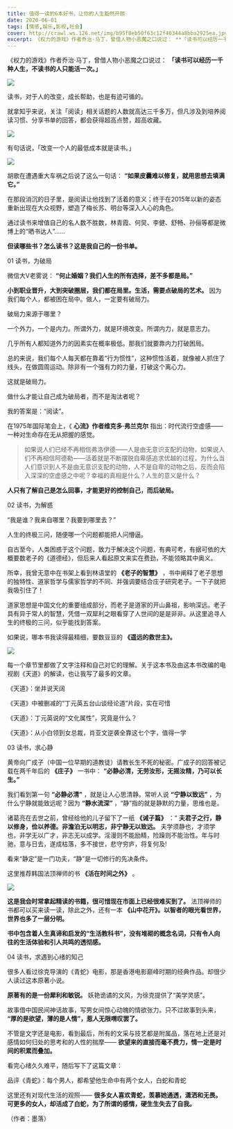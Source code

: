 ```yaml
---
title: 值得一读的6本好书，让你的人生豁然开朗
date: 2020-06-01
tags: [情感,娱乐,影视,社会]
cover: http://crawl.ws.126.net/img/b95f8eb50f63c12f40344a8bba2925ea.jpg
excerpt: 《权力的游戏》作者乔治·马丁，曾借人物小恶魔之口说过： **「读书可以经历一千种人生，不读书的人只能活一次。」**![](http://crawl.ws.126.net/img/b95f8eb50f63c12f40344a8bba292
---
```

《权力的游戏》作者乔治·马丁，曾借人物小恶魔之口说过： **「读书可以经历一千种人生，不读书的人只能活一次。」**

![](http://crawl.ws.126.net/img/b95f8eb50f63c12f40344a8bba2925ea.jpg)  

读书，对于人的改变，成长帮助，也是有迹可循的。

就拿知乎来说，关注「阅读」相关话题的人数就高达三千多万，但凡涉及到培养阅读习惯、分享书单的回答，都会获得超高点赞，超高收藏。

![](http://crawl.ws.126.net/img/6bfbf9632c892a7044c25b3a8156a261.gif)  

有句话说，「改变一个人的最低成本就是读书。」

![](http://crawl.ws.126.net/img/59f979867fe4447be36455ff07475182.jpg)  

胡歌在遭遇重大车祸之后说了这么一句话： **“如果皮囊难以修复，就用思想去填满它。”**

在那段消沉的日子里，是阅读让他找到了活着的意义；终于在2015年以新的姿态重新出现在大众视野，塑造了梅长苏、明台等深入人心的角色。

通过读书来增值自己的名人数不胜数，林青霞、何炅、李健、舒畅、孙俪等都是微博上的“晒书达人”……

**但读哪些书？怎么读书？这是我自己的一份书单。**

01 读书，为破局

微信大V老雾说： **“何止婚姻？我们人生的所有选择，差不多都是局。”**

**小到职业晋升，大到突破圈层，我们都在局里。生活，需要点破局的艺术。** 因为我们每个人，都被困在局中。做人，一定要有破局力。

破局力来源于哪里？

一个外力，一个是内力。所谓外力，就是环境改变。所谓内力，就是意志力。

几乎所有人都知道外力的因素实在概率极低。那我们就要靠内力打破困局。

总的来说，我们每个人每天都在靠着“行为惯性”，这种惯性活着，就像被人抓住了线头，在做圆周运动。除非有一个强有力的力量，打破这个离心力。

这就是破局力。

做什么才能让自己成为破局者，而不是淘汰者呢？

我的答案是：“阅读”。

在1975年国际笔会上，《 **心流》作者维克多·弗兰克尔** 指出：时代流行空虚感——一种对生命存在无从把握的感觉。

>
> 如果说人们已经不再相信弗洛伊德——人是由无意识支配的动物，如果说人们不再相信阿德勒——活着就是不断摆脱自卑感追求优越的过程，为什么当人们意识到人不是由无意识支配的动物，人不是自卑的动物之后，反而会陷入深深的空虚感之中呢？幸福的真相是什么？人生的意义是什么？

**人只有了解自己是怎么回事，才能更好的控制自己，而后破局。**

02 读书，为解惑

“我是谁？我来自哪里？我要到哪里去？”

人生的终极三问，随便哪一个问题都能把人问懵逼。

自古至今，人类困惑于这个问题，致力于解决这个问题，有典可考，有据可依的大概要数老子的《道德经》，但后来人看起原文来实在费劲，不能领略其中奥义。

所幸，我曾无意中在书架上看到林语堂的 **《老子的智慧》**
，书中阐释了老子思想的独特性、道家哲学与儒家哲学的不同、并强调要结合庄子研究老子。一下子就把我吸引住了！

道家思想是中国文化的重要组成部分，而老子是道家的开山鼻祖，影响深远。老子具有异于常人的智慧，凭借一双犀利之眼看穿了人世间的是是非非。从这里追寻人生的终极的三问，似乎能找到答案。

如果说，哪本书我读得最精细，要数豆豆的 **《遥远的救世主》。**

![](http://crawl.ws.126.net/img/bbf4f85612dcb1a9af440381f95c19c9.jpg)  

每一个章节里都做了文字注释和自己对它的理解。关于这本书及由这本书改编的电视剧《天道》的解读，也让我写了最多的文章。

《天道》：坐井说天阔

《天道》中被删减的“丁元英五台山谈经论道”片段，实在可惜

《天道》：丁元英说的“文化属性”，究竟是什么？

《天道》：从小白领到女总裁，肖亚文逆袭全靠这七个字，值得一学

03 读书，求心静

黄帝向广成子（中国一位早期的道教徒）请教长生不死的秘密。广成子的回答被记载在两千年后的 **《庄子》** 一书中：
**“必静必清，无劳汝形，无摇汝精，乃可以长生。”**

我们看到第一句 **“必静必清”** ，就是让人心思清静。常听人说 **“宁静以致远”** ，为什么宁静就能致远呢？因为 **“静水流深”**
，“静”指的就是静默的力量，思维也是。

诸葛亮在去世之前，曾经给他的儿子留下了一纸 **《诫子篇》** ：“ **夫君子之行，静以修身，俭以养德。非澹泊无以明志，非宁静无以致远。**
夫学须静也，才须学也，非学无以广才，非志无以成学。淫漫则不能励精，险躁则不能治性。年与时驰，意与日去，遂成枯落，多不接世，悲守穷庐，将复何及!

看来“静定”是一门功夫，“静”是一切修行的先决条件。

这里推荐韩国法顶禅师的书 **《活在时间之外》** 。

![](http://crawl.ws.126.net/img/80bc50e951298b297bef0289a0f921df.jpg)  

**这是我会时常拿起精读的书籍，很可惜现在市面上已经很难买到了。** 法顶禅师的书都可以买来读一读，除此之外，还有一本
**《山中花开》。以智者的眼光看世界，世界也多了一层分明。**

**书中包含着人生真谛和启发的“生活教科书”，没有堆砌的概念名词，只有令人向往的生活体验和引人共鸣的透彻感。**

04 读书，求遇到心绪的知己

很多人看过徐克导演的《青蛇》电影，那是香港电影巅峰时期的经典作品。却很少人读过这本原著小说。

**原著有的是一份犀利和敏锐。** 妖艳诡谲的文风，为徐克提供了“美学灵感”。

故事借中国民间神话故事，写男女间惊心动魄的情欲张力。只不过故事到头来， **“厚的是欲望，薄的是人情”，惹人无限喟叹罢了。**

不管是文字还是电影，看到最后，所有的文采与技艺都是附属品，落在地上还是对感情如何归处的思考和的人性的揣摩——
**欲望来的直接而毫不费力，情一定是时间的积累而叠加。**

看完心绪久久难平，随后写下了这篇文章：

品评《青蛇》：每个男人，都希望他生命中有两个女人，白蛇和青蛇

这里还有对现代生活的观照—— **很多女人喜欢青蛇，羡慕她通透，潇洒和无畏。可更多的女人，却活成了白蛇，为了所谓的感情，硬生生失去了自我。**

（作者：墨落）

